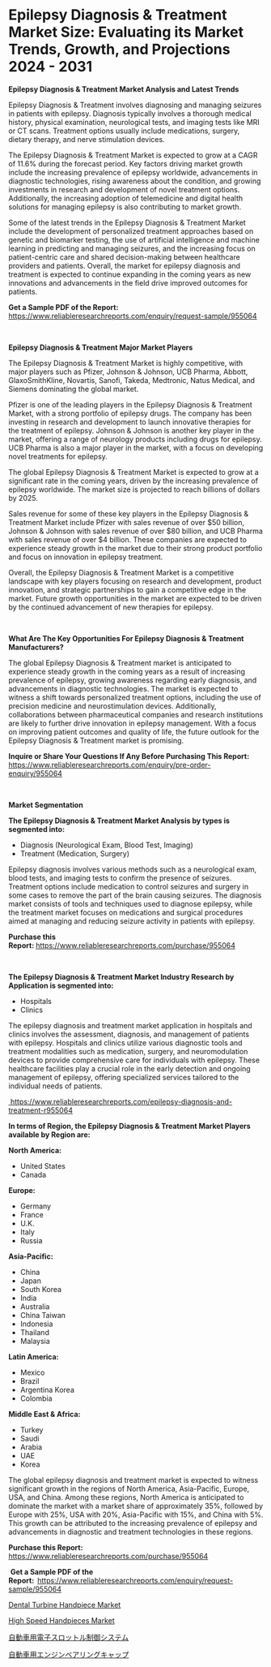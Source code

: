 <p><h1>Epilepsy Diagnosis & Treatment Market Size: Evaluating its Market Trends, Growth, and Projections 2024 - 2031</h1></p><p><strong>Epilepsy Diagnosis & Treatment Market Analysis and Latest Trends</strong></p>
<p><p>Epilepsy Diagnosis & Treatment involves diagnosing and managing seizures in patients with epilepsy. Diagnosis typically involves a thorough medical history, physical examination, neurological tests, and imaging tests like MRI or CT scans. Treatment options usually include medications, surgery, dietary therapy, and nerve stimulation devices.</p><p>The Epilepsy Diagnosis & Treatment Market is expected to grow at a CAGR of 11.6% during the forecast period. Key factors driving market growth include the increasing prevalence of epilepsy worldwide, advancements in diagnostic technologies, rising awareness about the condition, and growing investments in research and development of novel treatment options. Additionally, the increasing adoption of telemedicine and digital health solutions for managing epilepsy is also contributing to market growth.</p><p>Some of the latest trends in the Epilepsy Diagnosis & Treatment Market include the development of personalized treatment approaches based on genetic and biomarker testing, the use of artificial intelligence and machine learning in predicting and managing seizures, and the increasing focus on patient-centric care and shared decision-making between healthcare providers and patients. Overall, the market for epilepsy diagnosis and treatment is expected to continue expanding in the coming years as new innovations and advancements in the field drive improved outcomes for patients.</p></p>
<p><strong>Get a Sample PDF of the Report:&nbsp;</strong> <a href="https://www.reliableresearchreports.com/enquiry/request-sample/955064">https://www.reliableresearchreports.com/enquiry/request-sample/955064</a></p>
<p>&nbsp;</p>
<p><strong>Epilepsy Diagnosis & Treatment Major Market Players</strong></p>
<p><p>The Epilepsy Diagnosis & Treatment Market is highly competitive, with major players such as Pfizer, Johnson & Johnson, UCB Pharma, Abbott, GlaxoSmithKline, Novartis, Sanofi, Takeda, Medtronic, Natus Medical, and Siemens dominating the global market.</p><p>Pfizer is one of the leading players in the Epilepsy Diagnosis & Treatment Market, with a strong portfolio of epilepsy drugs. The company has been investing in research and development to launch innovative therapies for the treatment of epilepsy. Johnson & Johnson is another key player in the market, offering a range of neurology products including drugs for epilepsy. UCB Pharma is also a major player in the market, with a focus on developing novel treatments for epilepsy.</p><p>The global Epilepsy Diagnosis & Treatment Market is expected to grow at a significant rate in the coming years, driven by the increasing prevalence of epilepsy worldwide. The market size is projected to reach billions of dollars by 2025.</p><p>Sales revenue for some of these key players in the Epilepsy Diagnosis & Treatment Market include Pfizer with sales revenue of over $50 billion, Johnson & Johnson with sales revenue of over $80 billion, and UCB Pharma with sales revenue of over $4 billion. These companies are expected to experience steady growth in the market due to their strong product portfolio and focus on innovation in epilepsy treatment.</p><p>Overall, the Epilepsy Diagnosis & Treatment Market is a competitive landscape with key players focusing on research and development, product innovation, and strategic partnerships to gain a competitive edge in the market. Future growth opportunities in the market are expected to be driven by the continued advancement of new therapies for epilepsy.</p></p>
<p>&nbsp;</p>
<p><strong>What Are The Key Opportunities For Epilepsy Diagnosis & Treatment Manufacturers?</strong></p>
<p><p>The global Epilepsy Diagnosis & Treatment market is anticipated to experience steady growth in the coming years as a result of increasing prevalence of epilepsy, growing awareness regarding early diagnosis, and advancements in diagnostic technologies. The market is expected to witness a shift towards personalized treatment options, including the use of precision medicine and neurostimulation devices. Additionally, collaborations between pharmaceutical companies and research institutions are likely to further drive innovation in epilepsy management. With a focus on improving patient outcomes and quality of life, the future outlook for the Epilepsy Diagnosis & Treatment market is promising.</p></p>
<p><strong>Inquire or Share Your Questions If Any Before Purchasing This Report:</strong> <a href="https://www.reliableresearchreports.com/enquiry/pre-order-enquiry/955064">https://www.reliableresearchreports.com/enquiry/pre-order-enquiry/955064</a></p>
<p>&nbsp;</p>
<p><strong>Market Segmentation</strong></p>
<p><strong>The Epilepsy Diagnosis & Treatment Market Analysis by types is segmented into:</strong></p>
<p><ul><li>Diagnosis (Neurological Exam, Blood Test, Imaging)</li><li>Treatment (Medication, Surgery)</li></ul></p>
<p><p>Epilepsy diagnosis involves various methods such as a neurological exam, blood tests, and imaging tests to confirm the presence of seizures. Treatment options include medication to control seizures and surgery in some cases to remove the part of the brain causing seizures. The diagnosis market consists of tools and techniques used to diagnose epilepsy, while the treatment market focuses on medications and surgical procedures aimed at managing and reducing seizure activity in patients with epilepsy.</p></p>
<p><strong>Purchase this Report:&nbsp;</strong><a href="https://www.reliableresearchreports.com/purchase/955064">https://www.reliableresearchreports.com/purchase/955064</a></p>
<p>&nbsp;</p>
<p><strong>The Epilepsy Diagnosis & Treatment Market Industry Research by Application is segmented into:</strong></p>
<p><ul><li>Hospitals</li><li>Clinics</li></ul></p>
<p><p>The epilepsy diagnosis and treatment market application in hospitals and clinics involves the assessment, diagnosis, and management of patients with epilepsy. Hospitals and clinics utilize various diagnostic tools and treatment modalities such as medication, surgery, and neuromodulation devices to provide comprehensive care for individuals with epilepsy. These healthcare facilities play a crucial role in the early detection and ongoing management of epilepsy, offering specialized services tailored to the individual needs of patients.</p></p>
<p><a href="https://www.reliableresearchreports.com/epilepsy-diagnosis-and-treatment-r955064">&nbsp;https://www.reliableresearchreports.com/epilepsy-diagnosis-and-treatment-r955064</a></p>
<p><strong>In terms of Region, the Epilepsy Diagnosis & Treatment Market Players available by Region are:</strong></p>
<p>
    <p> <strong> North America: </strong>
        <ul>
            <li>United States</li>
            <li>Canada</li>
        </ul>
        </p> 
    <p> <strong> Europe: </strong>
        <ul>
            <li>Germany</li>
            <li>France</li>
            <li>U.K.</li>
            <li>Italy</li>
            <li>Russia</li>
        </ul>
        </p> 
    <p> <strong> Asia-Pacific: </strong>
        <ul>
            <li>China</li>
            <li>Japan</li>
            <li>South Korea</li>
            <li>India</li>
            <li>Australia</li>
            <li>China Taiwan</li>
            <li>Indonesia</li>
            <li>Thailand</li>
            <li>Malaysia</li>
        </ul>
        </p> 
    <p> <strong> Latin America: </strong>
        <ul>
            <li>Mexico</li>
            <li>Brazil</li>
            <li>Argentina Korea</li>
            <li>Colombia</li>
        </ul>
        </p> 
    <p> <strong> Middle East & Africa: </strong>
        <ul>
            <li>Turkey</li>
            <li>Saudi</li>
            <li>Arabia</li>
            <li>UAE</li>
            <li>Korea</li>
        </ul>
    </p>
    </p>
<p><p>The global epilepsy diagnosis and treatment market is expected to witness significant growth in the regions of North America, Asia-Pacific, Europe, USA, and China. Among these regions, North America is anticipated to dominate the market with a market share of approximately 35%, followed by Europe with 25%, USA with 20%, Asia-Pacific with 15%, and China with 5%. This growth can be attributed to the increasing prevalence of epilepsy and advancements in diagnostic and treatment technologies in these regions.</p></p>
<p><strong>Purchase this Report: </strong><a href="https://www.reliableresearchreports.com/purchase/955064">https://www.reliableresearchreports.com/purchase/955064</a></p>
<p>&nbsp;<strong>Get a Sample PDF of the Report:&nbsp;&nbsp;</strong><a href="https://www.reliableresearchreports.com/enquiry/request-sample/955064">https://www.reliableresearchreports.com/enquiry/request-sample/955064</a></p>
<p><strong></strong></p>
<p><p><a href="https://github.com/suitykhatun12/Market-Research-Report-List-1/blob/main/dental-turbine-handpiece-market.md">Dental Turbine Handpiece Market</a></p><p><a href="https://github.com/khadijahesham19/Market-Research-Report-List-1/blob/main/high-speed-handpieces-market.md">High Speed Handpieces Market</a></p><p><a href="https://github.com/VinceMarvin1/Market-Research-Report-List-2/blob/main/1991863174796.md">自動車用電子スロットル制御システム</a></p><p><a href="https://github.com/DayanaRunolfsdottir/Market-Research-Report-List-1/blob/main/7165379174797.md">自動車用エンジンベアリングキャップ</a></p></p>